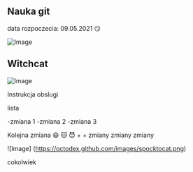 ## Nauka git
data rozpoczecia: 09.05.2021
:smirk:

![Image](https://octodex.github.com/images/mona-the-rivetertocat.png)

## Witchcat
![Image](https://octodex.github.com/images/bewitchedtocat.jpg)

Instrukcja obslugi

lista

-zmiana 1
-zmiana 2
-zmiana 3

Kolejna zmiana
:smile:
🐱
😈
+
+
zmiany zmiany zmiany

![Image] (https://octodex.github.com/images/spocktocat.png)

cokolwiek
